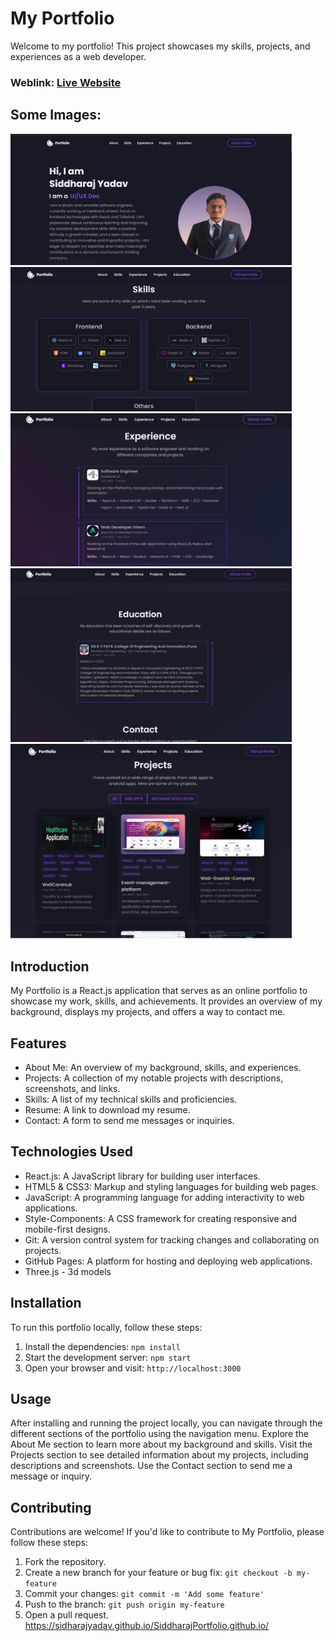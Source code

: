 # My Portfolio
Welcome to my portfolio! This project showcases my skills, projects, and experiences as a web developer.  
 
### Weblink: [Live Website](https://sidharajyadav.github.io/SiddharajPortfolio.github.io/)
## Some Images:
<img width="450px;"  src="https://github.com/SidharajYadav/SiddharajPortfolio.github.io/blob/main/public/siddharajPort.jpg"/>
<img width="450px;" src="https://github.com/SidharajYadav/SiddharajPortfolio.github.io/blob/main/public/SidSkills.jpg"/>
<img width="450px;" src="https://github.com/SidharajYadav/SiddharajPortfolio.github.io/blob/main/public/sidExpe.jpg"/>
<img width="450px;" src="https://github.com/SidharajYadav/SiddharajPortfolio.github.io/blob/main/public/sidEdu.jpg"/>
<img width="450px;" src="https://github.com/SidharajYadav/SiddharajPortfolio.github.io/blob/main/public/sidProject.jpg"/>
 
## Introduction
My Portfolio is a React.js application that serves as an online portfolio to showcase my work, skills, and achievements. It provides an overview of my background, displays my projects, and offers a way to contact me.

## Features
- About Me: An overview of my background, skills, and experiences.
- Projects: A collection of my notable projects with descriptions, screenshots, and links.
- Skills: A list of my technical skills and proficiencies.
- Resume: A link to download my resume.
- Contact: A form to send me messages or inquiries.

## Technologies Used
- React.js: A JavaScript library for building user interfaces.
- HTML5 & CSS3: Markup and styling languages for building web pages.
- JavaScript: A programming language for adding interactivity to web applications.
- Style-Components: A CSS framework for creating responsive and mobile-first designs.
- Git: A version control system for tracking changes and collaborating on projects.
- GitHub Pages: A platform for hosting and deploying web applications.
- Three.js - 3d models 

## Installation
To run this portfolio locally, follow these steps:
1. Install the dependencies: `npm install`
2. Start the development server: `npm start`
3. Open your browser and visit: `http://localhost:3000`

## Usage
After installing and running the project locally, you can navigate through the different sections of the portfolio using the navigation menu. Explore the About Me section to learn more about my background and skills. Visit the Projects section to see detailed information about my projects, including descriptions and screenshots. Use the Contact section to send me a message or inquiry.

## Contributing
Contributions are welcome! If you'd like to contribute to My Portfolio, please follow these steps:

1. Fork the repository.
2. Create a new branch for your feature or bug fix: `git checkout -b my-feature`
3. Commit your changes: `git commit -m 'Add some feature'`
4. Push to the branch: `git push origin my-feature`
5. Open a pull request.
https://sidharajyadav.github.io/SiddharajPortfolio.github.io/
